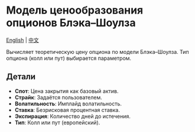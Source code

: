 # Модель ценообразования опционов Блэка–Шоулза
[English](README.md) | [中文](README_cn.md)

Вычисляет теоретическую цену опциона по модели Блэка–Шоулза.
Тип опциона (колл или пут) выбирается параметром.

## Детали

- **Спот**: Цена закрытия как базовый актив.
- **Страйк**: Задаётся пользователем.
- **Волатильность**: Имплайд волатильность.
- **Ставка**: Безрисковая процентная ставка.
- **Экспирация**: Количество дней до истечения.
- **Тип**: Колл или пут (европейский).
